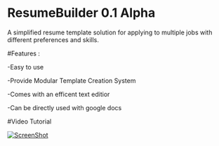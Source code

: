 # ResumeBuilder 0.1 Alpha
A simplified resume template solution for applying to multiple jobs with different preferences and skills.

#Features :

-Easy to use 

-Provide Modular Template Creation System

-Comes with an efficent text editior

-Can be directly used with google docs

#Video Tutorial

[![ScreenShot](http://huthaifa-abd.com/img/AppScreenshots/CVMakerScreenShot.png)](https://www.youtube.com/watch?v=YTsXZiqgGAM)


